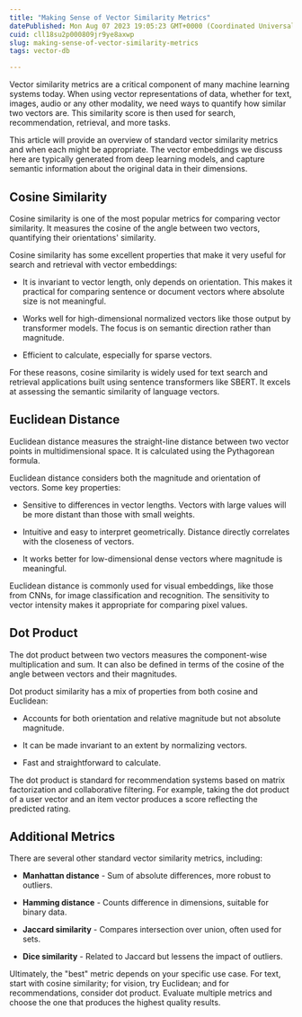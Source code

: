 ```yaml
---
title: "Making Sense of Vector Similarity Metrics"
datePublished: Mon Aug 07 2023 19:05:23 GMT+0000 (Coordinated Universal Time)
cuid: cll18su2p000809jr9ye8axwp
slug: making-sense-of-vector-similarity-metrics
tags: vector-db

---
```


Vector similarity metrics are a critical component of many machine learning systems today. When using vector representations of data, whether for text, images, audio or any other modality, we need ways to quantify how similar two vectors are. This similarity score is then used for search, recommendation, retrieval, and more tasks.

This article will provide an overview of standard vector similarity metrics and when each might be appropriate. The vector embeddings we discuss here are typically generated from deep learning models, and capture semantic information about the original data in their dimensions.

## Cosine Similarity

Cosine similarity is one of the most popular metrics for comparing vector similarity. It measures the cosine of the angle between two vectors, quantifying their orientations' similarity.

Cosine similarity has some excellent properties that make it very useful for search and retrieval with vector embeddings:

* It is invariant to vector length, only depends on orientation. This makes it practical for comparing sentence or document vectors where absolute size is not meaningful.
    
* Works well for high-dimensional normalized vectors like those output by transformer models. The focus is on semantic direction rather than magnitude.
    
* Efficient to calculate, especially for sparse vectors.
    

For these reasons, cosine similarity is widely used for text search and retrieval applications built using sentence transformers like SBERT. It excels at assessing the semantic similarity of language vectors.

## Euclidean Distance

Euclidean distance measures the straight-line distance between two vector points in multidimensional space. It is calculated using the Pythagorean formula.

Euclidean distance considers both the magnitude and orientation of vectors. Some key properties:

* Sensitive to differences in vector lengths. Vectors with large values will be more distant than those with small weights.
    
* Intuitive and easy to interpret geometrically. Distance directly correlates with the closeness of vectors.
    
* It works better for low-dimensional dense vectors where magnitude is meaningful.
    

Euclidean distance is commonly used for visual embeddings, like those from CNNs, for image classification and recognition. The sensitivity to vector intensity makes it appropriate for comparing pixel values.

## Dot Product

The dot product between two vectors measures the component-wise multiplication and sum. It can also be defined in terms of the cosine of the angle between vectors and their magnitudes.

Dot product similarity has a mix of properties from both cosine and Euclidean:

* Accounts for both orientation and relative magnitude but not absolute magnitude.
    
* It can be made invariant to an extent by normalizing vectors.
    
* Fast and straightforward to calculate.
    

The dot product is standard for recommendation systems based on matrix factorization and collaborative filtering. For example, taking the dot product of a user vector and an item vector produces a score reflecting the predicted rating.

## Additional Metrics

There are several other standard vector similarity metrics, including:

* **Manhattan distance** - Sum of absolute differences, more robust to outliers.
    
* **Hamming distance** - Counts difference in dimensions, suitable for binary data.
    
* **Jaccard similarity** - Compares intersection over union, often used for sets.
    
* **Dice similarity** - Related to Jaccard but lessens the impact of outliers.
    

Ultimately, the "best" metric depends on your specific use case. For text, start with cosine similarity; for vision, try Euclidean; and for recommendations, consider dot product. Evaluate multiple metrics and choose the one that produces the highest quality results.